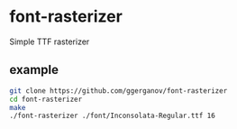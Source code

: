 # font-rasterizer
Simple TTF rasterizer

## example

```bash
git clone https://github.com/ggerganov/font-rasterizer
cd font-rasterizer
make
./font-rasterizer ./font/Inconsolata-Regular.ttf 16
```

